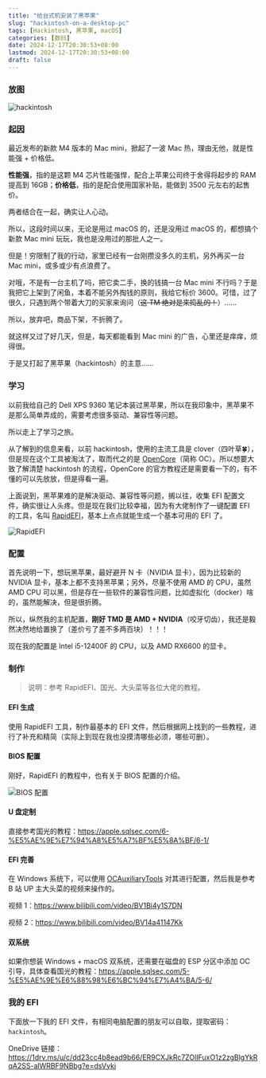 ```yaml
---
title: "给台式机安装了黑苹果"
slug: "hackintosh-on-a-desktop-pc"
tags: [Hackintosh, 黑苹果, macOS]
categories: [数码]
date: 2024-12-17T20:30:53+08:00
lastmod: 2024-12-17T20:30:53+08:00
draft: false
---
```


### 放图

![hackintosh](https://s3.bmp.ovh/imgs/2024/12/17/26915029b074cc22.png)



### 起因

最近发布的新款 M4 版本的 Mac mini，掀起了一波 Mac 热，理由无他，就是性能强 + 价格低。

**性能强**，指的是这颗 M4 芯片性能强悍，配合上苹果公司终于舍得将起步的 RAM 提高到 16GB；**价格低**，指的是配合使用国家补贴，能做到 3500 元左右的起售价。

两者结合在一起，确实让人心动。

所以，这段时间以来，无论是用过 macOS 的，还是没用过 macOS 的，都想搞个新款 Mac mini 玩玩，我也是没用过的那批人之一。

但是！穷限制了我的行动，家里已经有一台刚攒没多久的主机，另外再买一台 Mac mini，或多或少有点浪费了。

对哦，不是有一台主机了吗，把它卖二手，换的钱搞一台 Mac mini 不行吗？于是我把它上架到了闲鱼，本着不能另外掏钱的原则，我给它标价 3600。可惜，过了很久，只遇到两个带着大刀的买家来询问（~~这 TM 绝对是来捣乱的！~~）......

所以，放弃吧，商品下架，不折腾了。

就这样又过了好几天，但是，每天都能看到 Mac mini 的广告，心里还是痒痒，烦得很。

于是又打起了黑苹果（hackintosh）的主意......



### 学习

以前我给自己的 Dell XPS 9360 笔记本装过黑苹果，所以在我印象中，黑苹果不是那么简单弄成的，需要考虑很多驱动、兼容性等问题。

所以走上了学习之旅。

从了解到的信息来看，以前 hackintosh，使用的主流工具是 clover（四叶草🍀），但是现在这个工具被淘汰了，取而代之的是 [OpenCore](https://dortania.github.io/OpenCore-Install-Guide/ "OpenCore 官网")（简称 OC）。所以想要大致了解清楚 hackintosh 的流程，OpenCore 的官方教程还是需要看一下的，有不懂的可以先放放，但是得看一遍。

上面说到，黑苹果难的是解决驱动、兼容性等问题，搁以往，收集 EFI 配置文件，确实很让人头疼。但是现在我们比较幸福，因为有大佬制作了一键配置 EFI 的工具，名叫 [RapidEFI](https://github.com/JeoJay127/RapidEFI-Tool "RapidEFI Github")，基本上点点就能生成一个基本可用的 EFI 了。

![RapidEFI](https://github.com/JeoJay127/RapidEFI-Tool/blob/main/images/intel-desktop.png)



### 配置

首先说明一下，想玩黑苹果，最好避开 N 卡（NVIDIA 显卡），因为比较新的 NVIDIA 显卡，基本上都不支持黑苹果；另外，尽量不使用 AMD 的 CPU，虽然 AMD CPU 可以黑，但是存在一些软件的兼容性问题，比如虚拟化（docker）啥的，虽然能解决，但是很折腾。

所以，纵然我的主机配置，**刚好 TMD 是 AMD + NVIDIA**（咬牙切齿），我还是毅然决然地给置换了（差价亏了差不多两百块）！！！

现在我的配置是 Intel i5-12400F 的 CPU，以及 AMD RX6600 的显卡。



### 制作

> 说明：参考 RapidEFI、国光、大头菜等各位大佬的教程。

#### EFI 生成

使用 RapidEFI 工具，制作最基本的 EFI 文件，然后根据网上找到的一些教程，进行了补充和精简（实际上到现在我也没摸清哪些必须，哪些可删）。

#### BIOS 配置

刚好，RapidEFI 的教程中，也有关于 BIOS 配置的介绍。

![BIOS 配置](https://github.com/JeoJay127/RapidEFI-Tool/blob/main/images/Desktop-4th-bios.png)

#### U 盘定制

直接参考国光的教程：https://apple.sqlsec.com/6-%E5%AE%9E%E7%94%A8%E5%A7%BF%E5%8A%BF/6-1/

#### EFI 完善

在 Windows 系统下，可以使用 [OCAuxiliaryTools](https://github.com/ic005k/OCAuxiliaryTools "OCAT Github") 对其进行配置，然后我是参考 B 站 UP 主大头菜的视频来操作的。

视频 1：https://www.bilibili.com/video/BV1Bi4y1S7DN

视频 2：https://www.bilibili.com/video/BV14a41147Kk

#### 双系统

如果你想装 Windows + macOS 双系统，还需要在磁盘的 ESP 分区中添加 OC 引导，具体查看国光的教程：https://apple.sqlsec.com/5-%E5%AE%9E%E6%88%98%E6%BC%94%E7%A4%BA/5-6/



### 我的 EFI

下面放一下我的 EFI 文件，有相同电脑配置的朋友可以自取，提取密码：`hackintosh`。

OneDrive 链接：https://1drv.ms/u/c/dd23cc4b8ead9b66/ER9CXJkRc7ZOlIFuxO1z2zgBlgYkRqA2SS-alWRBF9NBbg?e=dsVykj